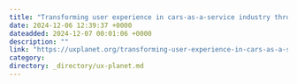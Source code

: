 ```yaml
---
title: "Transforming user experience in cars-as-a-service industry through Strategic AI/ML Integration — a…"
date: 2024-12-06 12:39:37 +0000
dateadded: 2024-12-07 00:01:06 +0000
description: ""
link: "https://uxplanet.org/transforming-user-experience-in-cars-as-a-service-industry-through-strategic-ai-ml-integration-a-0ad27f44d8b9?source=rss----819cc2aaeee0---4"
category:
directory: _directory/ux-planet.md
---
```

